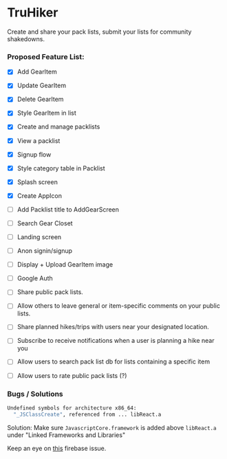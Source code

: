 # TruHiker

Create and share your pack lists, submit your lists for community shakedowns.

### Proposed Feature List:

- [x] Add GearItem
- [x] Update GearItem
- [x] Delete GearItem
- [x] Style GearItem in list
- [x] Create and manage packlists
- [x] View a packlist
- [x] Signup flow
- [x] Style category table in Packlist
- [x] Splash screen
- [x] Create AppIcon
- [ ] Add Packlist title to AddGearScreen
- [ ] Search Gear Closet
- [ ] Landing screen
- [ ] Anon signin/signup

- [ ] Display + Upload GearItem image
- [ ] Google Auth
- [ ] Share public pack lists.
- [ ] Allow others to leave general or item-specific comments on your public lists.
- [ ] Share planned hikes/trips with users near your designated location.
- [ ] Subscribe to receive notifications when a user is planning a hike near you
- [ ] Allow users to search pack list db for lists containing a specific item
- [ ] Allow users to rate public pack lists (?)

### Bugs / Solutions
```bash
Undefined symbols for architecture x86_64:
  "_JSClassCreate", referenced from ... libReact.a
```
Solution: Make sure `JavascriptCore.framework` is added above `libReact.a` under "Linked Frameworks and Libraries"

Keep an eye on [this](https://github.com/firebase/firebase-js-sdk/issues/1824) firebase issue.
